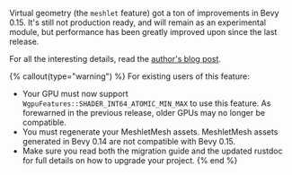 Virtual geometry (the `meshlet` feature) got a ton of improvements in Bevy 0.15. It's still not production ready, and will remain as an experimental module, but performance has been greatly improved upon since the last release.

For all the interesting details, read the [author's blog post](https://jms55.github.io/posts/2024-11-14-virtual-geometry-bevy-0-15).

{% callout(type="warning") %}
For existing users of this feature:
* Your GPU must now support `WgpuFeatures::SHADER_INT64_ATOMIC_MIN_MAX` to use this feature. As forewarned in the previous release, older GPUs may no longer be compatible.
* You must regenerate your MeshletMesh assets. MeshletMesh assets generated in Bevy 0.14 are not compatible with Bevy 0.15.
* Make sure you read both the migration guide and the updated rustdoc for full details on how to upgrade your project.
{% end %}
